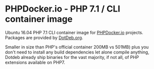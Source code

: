 PHPDocker.io - PHP 7.1 / CLI container image
=============================================

Ubuntu 16.04 PHP 7.1 CLI container image for [PHPDocker.io](http://phpdocker.io) projects. Packages are provided by [DotDeb.org](https://dotdeb.org).

Smaller in size than PHP's official container 200MB vs 501MB) plus you don't need to install any build dependencies let alone compile anything, Dotdeb already ship binaries for the vast majority, if not all, of PHP extensions available on PHP7.
